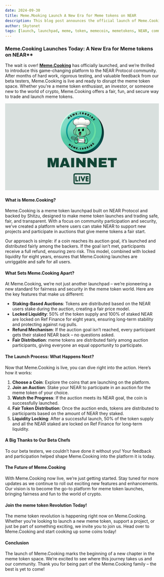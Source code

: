 ```yaml
---
date: 2024-09-30
title: Meme.Mooking Launch A New Era for Meme tokens on NEAR
description: This blog post announces the official launch of Meme.Cooking, a groundbreaking meme token launchpad on NEAR Protocol. It highlights the platform’s mission to revolutionize meme token trading by offering a fair, secure, and community-driven experience. 
author: Skytonet
tags: [launch, launchpad, meme, token, memecoin, memetokens, NEAR, community, auction]
---
```



### Meme.Cooking Launches Today: A New Era for Meme tokens on NEAR**

The wait is over! [**Meme.Cooking**](https://meme.cooking) has officially launched, and we’re thrilled to introduce this game-changing platform to the NEAR Protocol community. After months of hard work, rigorous testing, and valuable feedback from our beta testers, Meme.Cooking is live and ready to disrupt the meme token space. Whether you're a meme token enthusiast, an investor, or someone new to the world of crypto, Meme.Cooking offers a fair, fun, and secure way to trade and launch meme tokens.

![LAUNCH](./meme.cooking0001.png)

#### What is Meme.Cooking?

Meme.Cooking is a meme token launchpad built on NEAR Protocol and backed by Shitzu, designed to make meme token launches and trading safe, fair, and transparent. With a focus on community participation and security, we’ve created a platform where users can stake NEAR to support new projects and participate in auctions that give meme tokens a fair start.

Our approach is simple: if a coin reaches its auction goal, it’s launched and distributed fairly among the backers. If the goal isn’t met, participants receive a full refund, ensuring zero risk. This model, combined with locked liquidity for eight years, ensures that Meme.Cooking launches are unriggable and safe for all users.

#### What Sets Meme.Cooking Apart?

At Meme.Cooking, we’re not just another launchpad – we’re pioneering a new standard for fairness and security in the meme token world. Here are the key features that make us different:

- **Staking-Based Auctions**: Tokens are distributed based on the NEAR users stake during the auction, creating a fair price model.
- **Locked Liquidity**: 50% of the token supply and 100% of staked NEAR are locked on Ref Finance for eight years, ensuring long-term stability and protecting against rug pulls.
- **Refund Mechanism**: If the auction goal isn’t reached, every participant gets their staked NEAR back – no questions asked.
- **Fair Distribution**: meme tokens are distributed fairly among auction participants, giving everyone an equal opportunity to participate.

#### The Launch Process: What Happens Next?

Now that Meme.Cooking is live, you can dive right into the action. Here’s how it works:

1. **Choose a Coin**: Explore the coins that are launching on the platform.
2. **Join an Auction**: Stake your NEAR to participate in an auction for the meme token of your choice.
3. **Watch the Progress**: If the auction meets its NEAR goal, the coin is successfully launched.
4. **Fair Token Distribution**: Once the auction ends, tokens are distributed to participants based on the amount of NEAR they staked.
5. **Liquidity Locking**: After a successful launch, 50% of the token supply and all the NEAR staked are locked on Ref Finance for long-term liquidity.

#### A Big Thanks to Our Beta Chefs

To our beta testers, we couldn’t have done it without you! Your feedback and participation helped shape Meme.Cooking into the platform it is today.

#### The Future of Meme.Cooking

With Meme.Cooking now live, we’re just getting started. Stay tuned for more updates as we continue to roll out exciting new features and enhancements. Our vision is to become the go-to platform for meme token launches, bringing fairness and fun to the world of crypto.

#### Join the meme token Revolution Today!

The meme token revolution is happening right now on Meme.Cooking. Whether you’re looking to launch a new meme token, support a project, or just be part of something exciting, we invite you to join us. Head over to Meme.Cooking and start cooking up some coins today!

#### Conclusion

The launch of Meme.Cooking marks the beginning of a new chapter in the meme token space. We’re excited to see where this journey takes us and our community. Thank you for being part of the Meme.Cooking family – the best is yet to come!
